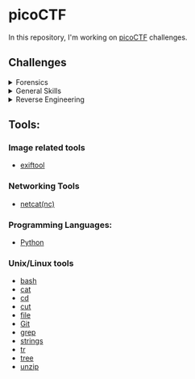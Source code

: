 # picoCTF

In this repository, I'm working on [picoCTF](https://picoctf.org/) challenges.
## Challenges 

<details>
<summary>Forensics</summary>

- [Enhance!](./forensics/enhance/)
- [information](./forensics/information/)
</details>

<details>
<summary>General Skills</summary>

- [Codebook](./general-skills/codebook/)
- [convertme.py](./general-skills/convertme.py/)
- [fixme1.py](./general-skills/fixme1.py/)
- [fixme2.py](./general-skills/fixme2.py/)
- [Glitch cat](./general-skills/glitch-cat/)
- [Hashing job app](./general-skills/hashing-job-app/)
- [Magikarp Ground Mission](./general-skills/magikarp-ground-mission/)
- [Nice netcat...](./general-skills/convertme.py/)
- [Obedient Cat](./general-skills/obedient-cat/)
- [PW Crack 1](./general-skills/pw-crack-1/)
- [PW Crack 2](./general-skills/pw-crack-2/)
- [PW Crack 3](./general-skills/pw-crack-3/)
- [PW Crack 4](./general-skills/pw-crack-4/)
- [PW Crack 5](./general-skills/pw-crack-5/)
- [Python Wrangling](./general-skills/python-wrangling/)
- [runme.py](./general-skills/runme.py/)
- [Serpentine](./general-skills/serpentine/)
- [strings it](./general-skills/strings-it/)
- [Tab, Tab, Attack](./general-skills/tab-tab-attack/)
- [Wave a flag](./general-skills/wave-a-flag/)
- [What's a netcat?](./general-skills/whats-a-netcat/)

</details>


<details>
<summary>Reverse Engineering</summary>

- [file-run1](./reverse-engineering/file-run1/)
- [file-run2](./reverse-engineering/file-run2/)
</details>

## Tools:

### Image related tools
- [exiftool](https://exiftool.org/)

### Networking Tools
- [netcat(nc)](https://linux.die.net/man/1/nc)

### Programming Languages:
- [Python](https://www.python.org/)
### Unix/Linux tools
- [bash](https://www.gnu.org/software/bash/)
- [cat](https://en.wikipedia.org/wiki/Cat_(Unix))
- [cd](https://en.wikipedia.org/wiki/Cd_(command))
- [cut](https://en.wikipedia.org/wiki/Cut_(Unix))
- [file](https://en.wikipedia.org/wiki/File_(command))
- [Git](https://git-scm.com/)
- [grep](https://en.wikipedia.org/wiki/Grep)
- [strings](https://linux.die.net/man/1/strings)
- [tr](https://en.wikipedia.org/wiki/Tr_(Unix))
- [tree](https://en.wikipedia.org/wiki/Tree_(command))
- [unzip](https://linux.die.net/man/1/unzip)
